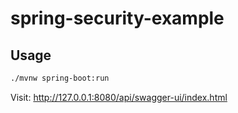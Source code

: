 # spring-security-example

## Usage

```bash
./mvnw spring-boot:run
```

Visit: http://127.0.0.1:8080/api/swagger-ui/index.html